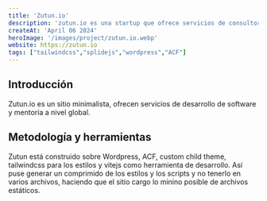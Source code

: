 ```yaml
---
title: 'Zutun.io'
description: 'zutun.io es una startup que ofrece servicios de consultoría y desarrollo de software personalizado, su sitio web tiene un diseño minimalista oscuro.'
createAt: 'April 06 2024'
heroImage: '/images/project/zutun.io.webp'
website: https://zutun.io
tags: ["tailwindcss","splidejs","wordpress","ACF"]
---
```


## Introducción

Zutun.io es un sitio minimalista, ofrecen servicios de desarrollo de software y mentoría a nivel global.


## Metodología y herramientas

Zutun está construido sobre Wordpress, ACF, custom child theme, tailwindcss para los estilos y vitejs como herramienta de desarrollo.
Así puse generar un comprimido de los estilos y los scripts y no tenerlo en varios archivos, haciendo que el sitio cargo lo minino posible de archivos estáticos.
